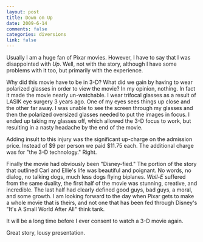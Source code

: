 ```yaml
--- 
layout: post
title: Down on Up
date: 2009-6-14
comments: false
categories: diversions
link: false
---
```

Usually I am a huge fan of Pixar movies. However, I have to say that I was disappointed with <em>Up</em>. Well, not with the story, although I have some problems with it too, but primarily with the experience.

Why did this movie have to be in 3-D? What did we gain by having to wear polarized glasses in order to view the movie? In my opinion, nothing. In fact it made the movie nearly un-watchable. I wear trifocal glasses as a result of LASIK eye surgery 3 years ago. One of my eyes sees things up close and the other far away. I was unable to see the screen through my glasses and then the polarized oversized glasses needed to put the images in focus. I ended up taking my glasses off, which allowed the 3-D focus to work, but resulting in a nasty headache by the end of the movie.

Adding insult to this injury was the significant up-charge on the admission price. Instead of $9 per person we paid $11.75 each. The additional charge was for "the 3-D technology." Right.

Finally the movie had obviously been "Disney-fied." The portion of the story that outlined Carl and Ellie's life was beautiful and poignant. No words, no dialog, no talking dogs, much less dogs flying biplanes. <em>Wall-E</em> suffered from the same duality, the first half of the movie was stunning, creative, and incredible. The last half had clearly defined good guys, bad guys, a moral, and some growth. I am looking forward to the day when Pixar gets to make a whole movie that is theirs, and not one that has been fed through Disney's "It's A Small World After All" think tank.

It will be a long time before I ever consent to watch a 3-D movie again.

Great story, lousy presentation.
